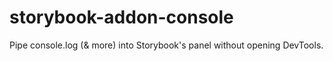 # storybook-addon-console
Pipe console.log (&amp; more) into Storybook's panel without opening DevTools.
